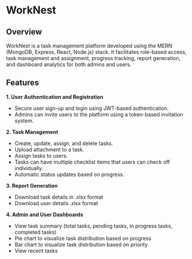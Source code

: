 # WorkNest

## Overview
WorkNest is a task management platform developed using the MERN (MongoDB, Express, React, Node.js) stack. It facilitates role-based access, task management and assignment, progress tracking, report generation, and dashboard analytics for both admins and users.

## Features
**1. User Authentication and Registration** 
- Secure user sign-up and login using JWT-based authentication.
- Admins can invite users to the platform using a token-based invitation system.

**2. Task Management** 
- Create, update, assign, and delete tasks.
- Upload attachment to a task.
- Assign tasks to users.
- Tasks can have multiple checklist items that users can check off individually.
- Automatic status updates based on progress.

**3. Report Generation**
- Download task details in .xlsx format
- Download user details .xlsx format
  
**4. Admin and User Dashboards** 
- View task summary (total tasks, pending tasks, in progress tasks, completed tasks)
- Pie chart to visualize task distribution based on progress
- Bar chart to visualize task distribution based on priority
- View recent tasks
 
